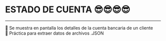 # ESTADO DE CUENTA 😎😎😎😎
---
🐋 Se muestra en pantalla los detalles de la cuenta bancaria de un cliente  
🐋 Práctica para extraer datos de archivos .JSON

